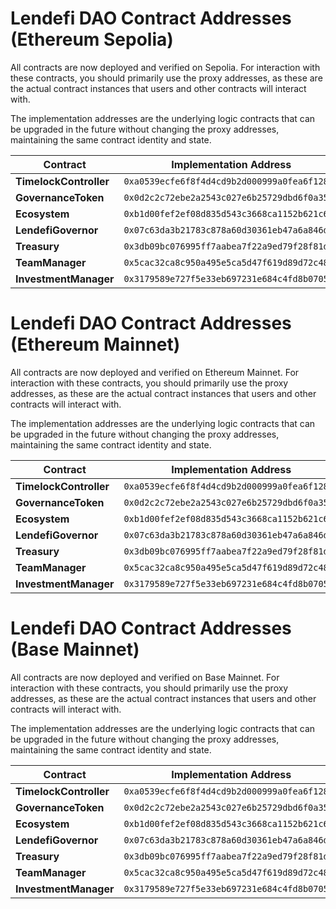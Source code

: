 # Lendefi DAO Contract Addresses (Ethereum Sepolia)

All contracts are now deployed and verified on Sepolia. For interaction with these contracts, you should primarily use the proxy addresses, as these are the actual contract instances that users and other contracts will interact with.

The implementation addresses are the underlying logic contracts that can be upgraded in the future without changing the proxy addresses, maintaining the same contract identity and state.

| Contract | Implementation Address | Proxy Address |
|----------|------------------------|---------------|
| **TimelockController** | `0xa0539ecfe6f8f4d4cd9b2d000999a0fea6f128b2` | `0xab20ebc45b30a88a807e7230b4dfe899de3dd572` |
| **GovernanceToken** | `0x0d2c2c72ebe2a2543c027e6b25729dbd6f0a35b6` | `0x5e53aebe377efc92213514ec07f8ef3af426dd1d` |
| **Ecosystem** | `0xb1d00fef2ef08d835d543c3668ca1152b621c648` | `0x3ed13054a8e5b54ce898b6d5f647f9370358d140` |
| **LendefiGovernor** | `0x07c63da3b21783c878a60d30361eb47a6a846d45` | `0xb094c6ed74a83405a700d235496557bafdef2551` |
| **Treasury** | `0x3db09bc076995ff7aabea7f22a9ed79f28f81d1d` | `0x506ec8413f1fe3224e5c2b07bc888baefb098e5f` |
| **TeamManager** | `0x5cac32ca8c950a495e5ca5d47f619d89d72c48e4` | `0x74bea558c73b8a00b884a651ef0c7de0e44fe2f8` |
| **InvestmentManager** | `0x3179589e727f5e33eb697231e684c4fd8b07058d` | `0x58d6221a8e8e5a2d46467ba7a31bde5479fd821a` |

# Lendefi DAO Contract Addresses (Ethereum Mainnet)

All contracts are now deployed and verified on Ethereum Mainnet. For interaction with these contracts, you should primarily use the proxy addresses, as these are the actual contract instances that users and other contracts will interact with.

The implementation addresses are the underlying logic contracts that can be upgraded in the future without changing the proxy addresses, maintaining the same contract identity and state.

| Contract | Implementation Address | Proxy Address |
|----------|------------------------|---------------|
| **TimelockController** | `0xa0539ecfe6f8f4d4cd9b2d000999a0fea6f128b2` | `0xab20ebc45b30a88a807e7230b4dfe899de3dd572` |
| **GovernanceToken** | `0x0d2c2c72ebe2a2543c027e6b25729dbd6f0a35b6` | `0x5e53aebe377efc92213514ec07f8ef3af426dd1d` |
| **Ecosystem** | `0xb1d00fef2ef08d835d543c3668ca1152b621c648` | `0x3ed13054a8e5b54ce898b6d5f647f9370358d140` |
| **LendefiGovernor** | `0x07c63da3b21783c878a60d30361eb47a6a846d45` | `0xb094c6ed74a83405a700d235496557bafdef2551` |
| **Treasury** | `0x3db09bc076995ff7aabea7f22a9ed79f28f81d1d` | `0x506ec8413f1fe3224e5c2b07bc888baefb098e5f` |
| **TeamManager** | `0x5cac32ca8c950a495e5ca5d47f619d89d72c48e4` | `0x74bea558c73b8a00b884a651ef0c7de0e44fe2f8` |
| **InvestmentManager** | `0x3179589e727f5e33eb697231e684c4fd8b07058d` | `0x58d6221a8e8e5a2d46467ba7a31bde5479fd821a` |

# Lendefi DAO Contract Addresses (Base Mainnet)

All contracts are now deployed and verified on Base Mainnet. For interaction with these contracts, you should primarily use the proxy addresses, as these are the actual contract instances that users and other contracts will interact with.

The implementation addresses are the underlying logic contracts that can be upgraded in the future without changing the proxy addresses, maintaining the same contract identity and state.

| Contract | Implementation Address | Proxy Address |
|----------|------------------------|---------------|
| **TimelockController** | `0xa0539ecfe6f8f4d4cd9b2d000999a0fea6f128b2` | `0xab20ebc45b30a88a807e7230b4dfe899de3dd572` |
| **GovernanceToken** | `0x0d2c2c72ebe2a2543c027e6b25729dbd6f0a35b6` | `0x5e53aebe377efc92213514ec07f8ef3af426dd1d` |
| **Ecosystem** | `0xb1d00fef2ef08d835d543c3668ca1152b621c648` | `0x3ed13054a8e5b54ce898b6d5f647f9370358d140` |
| **LendefiGovernor** | `0x07c63da3b21783c878a60d30361eb47a6a846d45` | `0xb094c6ed74a83405a700d235496557bafdef2551` |
| **Treasury** | `0x3db09bc076995ff7aabea7f22a9ed79f28f81d1d` | `0x506ec8413f1fe3224e5c2b07bc888baefb098e5f` |
| **TeamManager** | `0x5cac32ca8c950a495e5ca5d47f619d89d72c48e4` | `0x74bea558c73b8a00b884a651ef0c7de0e44fe2f8` |
| **InvestmentManager** | `0x3179589e727f5e33eb697231e684c4fd8b07058d` | `0x58d6221a8e8e5a2d46467ba7a31bde5479fd821a` |